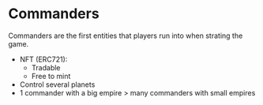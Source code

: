 # Commanders

Commanders are the first entities that players run into when strating the game.

- NFT (ERC721):
  - Tradable
  - Free to mint
- Control several planets
- 1 commander with a big empire > many commanders with small empires